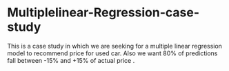 # Multiplelinear-Regression-case-study
This is a case study in which we are seeking for a multiple linear regression model to recommend price for used car. Also we want 80% of predictions fall between -15% and +15% of actual price . 
